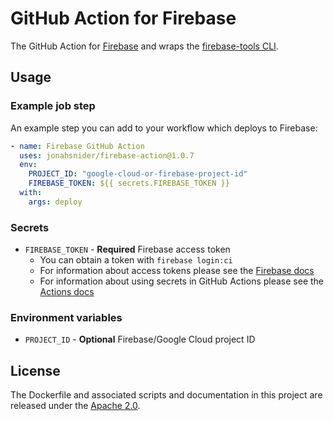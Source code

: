 # GitHub Action for Firebase

The GitHub Action for [Firebase](https://firebase.com) and wraps the [firebase-tools CLI](https://firebase.google.com/docs/cli).

## Usage

### Example job step

An example step you can add to your workflow which deploys to Firebase:

```yml
- name: Firebase GitHub Action
  uses: jonahsnider/firebase-action@1.0.7
  env:
    PROJECT_ID: "google-cloud-or-firebase-project-id"
    FIREBASE_TOKEN: ${{ secrets.FIREBASE_TOKEN }}
  with:
    args: deploy
```

### Secrets

- `FIREBASE_TOKEN` - **Required** Firebase access token
  - You can obtain a token with `firebase login:ci`
  - For information about access tokens please see the [Firebase docs](https://firebase.google.com/docs/cli#admin-commands)
  - For information about using secrets in GitHub Actions please see the [Actions docs](https://help.github.com/en/articles/virtual-environments-for-github-actions#creating-and-using-secrets-encrypted-variables)

### Environment variables

- `PROJECT_ID` - **Optional** Firebase/Google Cloud project ID

## License

The Dockerfile and associated scripts and documentation in this project are released under the [Apache 2.0](license.md).
